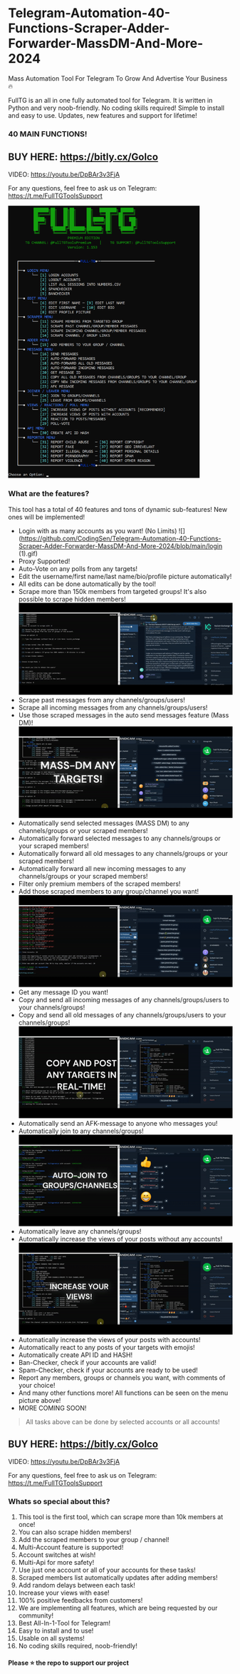 # Telegram-Automation-40-Functions-Scraper-Adder-Forwarder-MassDM-And-More-2024
Mass Automation Tool For Telegram To Grow And Advertise Your Business 🔥

FullTG is an all in one fully automated tool for Telegram. It is written in Python and very noob-friendly. No coding skills required! Simple to install and easy to use. Updates, new features and support for lifetime!
### 40 MAIN FUNCTIONS!
 
## BUY HERE: https://bitly.cx/GoIco
 
VIDEO: https://youtu.be/DpBAr3v3FjA
 
For any questions, feel free to ask us on Telegram: https://t.me/FullTGToolsSupport
 
<img src='FullTGMENU1153.png' width='430'>
 
### What are the features?
This tool has a total of 40 features and tons of dynamic sub-features! New ones will be implemented!
 
- Login with as many accounts as you want! (No Limits)
![](https://github.com/CodingSen/Telegram-Automation-40-Functions-Scraper-Adder-Forwarder-MassDM-And-More-2024/blob/main/login (1).gif)
- Proxy Supported!
- Auto-Vote on any polls from any targets!
- Edit the username/first name/last name/bio/profile picture automatically!
- All edits can be done automatically by the tool!
- Scrape more than 150k members from targeted groups! It's also possible to scrape hidden members!
![](https://github.com/CodingSen/Telegram-Automation-40-Functions-Scraper-Adder-Forwarder-MassDM-And-More-2024/blob/main/scrape_members.gif)
- Scrape past messages from any channels/groups/users!
- Scrape all incoming messages from any channels/groups/users!
- Use those scraped messages in the auto send messages feature (Mass DM)!
![](https://github.com/CodingSen/Telegram-Automation-40-Functions-Scraper-Adder-Forwarder-MassDM-And-More-2024/blob/main/mass-dm.gif)
- Automatically send selected messages (MASS DM) to any channels/groups or your scraped members!
- Automatically forward selected messages to any channels/groups or your scraped members!
- Automatically forward all old messages to any channels/groups or your scraped members!
- Automatically forward all new incoming messages to any channels/groups or your scraped members!
- Filter only premium members of the scraped members!
- Add those scraped members to any group/channel you want!
![](https://github.com/CodingSen/Telegram-Automation-40-Functions-Scraper-Adder-Forwarder-MassDM-And-More-2024/blob/main/adding.gif)
- Get any message ID you want!
- Copy and send all incoming messages of any channels/groups/users to your channels/groups!
- Copy and send all old messages of any channels/groups/users to your channels/groups!
![](https://github.com/CodingSen/Telegram-Automation-40-Functions-Scraper-Adder-Forwarder-MassDM-And-More-2024/blob/main/copy_channel.gif)
- Automatically send an AFK-message to anyone who messages you!
- Automatically join to any channels/groups!
![](https://github.com/CodingSen/Telegram-Automation-40-Functions-Scraper-Adder-Forwarder-MassDM-And-More-2024/blob/main/Joiner.gif)
- Automatically leave any channels/groups!
- Automatically increase the views of your posts without any accounts!
![](https://github.com/CodingSen/Telegram-Automation-40-Functions-Scraper-Adder-Forwarder-MassDM-And-More-2024/blob/main/views.gif)
- Automatically increase the views of your posts with accounts!
- Automatically react to any posts of your targets with emojis!
- Automatically create API ID and HASH!
- Ban-Checker, check if your accounts are valid!
- Spam-Checker, check if your accounts are ready to be used!
- Report any members, groups or channels you want, with comments of your choice!
- And many other functions more! All functions can be seen on the menu picture above!
- MORE COMING SOON!
>All tasks above can be done by selected accounts or all accounts!
 
## BUY HERE: https://bitly.cx/GoIco
 
VIDEO: https://youtu.be/DpBAr3v3FjA
 
For any questions, feel free to ask us on Telegram: https://t.me/FullTGToolsSupport
 
### Whats so special about this?
1. This tool is the first tool, which can scrape more than 10k members at once!
2. You can also scrape hidden members!
3. Add the scraped members to your group / channel!
4. Multi-Account feature is supported!
5. Account switches at wish!
6. Multi-Api for more safety!
7. Use just one account or all of your accounts for these tasks!
8. Scraped members list automatically updates after adding members!
9. Add random delays between each task!
10. Increase your views with ease!
11. 100% positive feedbacks from customers!
12. We are implementing all features, which are being requested by our community!
13. Best All-In-1-Tool for Telegram!
14. Easy to install and to use!
15. Usable on all systems!
16. No coding skills required, noob-friendly!
 
#### Please ⭐ the repo to support our project
